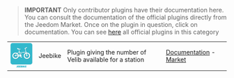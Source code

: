 
>**IMPORTANT**
>Only contributor plugins have their documentation here. You can consult the documentation of the official plugins directly from the Jeedom Market. Once on the plugin in question, click on documentation.
>You can see [here](https://market.jeedom.com/index.php?v=d&p=market&type=plugin&categorie=travel) all official plugins in this category


| | | | |
|--- | --- | --- | ---|
|<img src="jeebike/jeebike_icon.png" class="pluginLogo" width="100" />|Jeebike|Plugin giving the number of Velib available for a station|[Documentation]() - [Market](https://market.jeedom.com/index.php?v=d&p=market_display&id=2816)|

